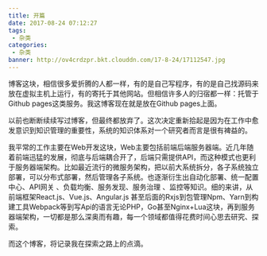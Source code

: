 ```yaml
---
title: 开篇
date: 2017-08-24 07:12:27
tags:
 - 杂类
categories:
 - 杂类 
banner: http://ov4crdzpr.bkt.clouddn.com/17-8-24/17112547.jpg
---
```

 
博客这块，相信很多爱折腾的人都一样，有的是自己写程序，有的是自己找源码来放在虚拟主机上运行，有的寄托于其他网站。但相信许多人的归宿都一样：托管于Github pages这类服务。我这博客现在就是放在Github pages上面。

以前也断断续续写过博客，但最终都放弃了。这次决定重新拾起是因为在工作中愈发意识到知识管理的重要性，系统的知识体系对一个研究者而言是很有裨益的。

我平常的工作主要在Web开发这块，Web主要包括前端后端服务器端。近几年随着前端迅猛的发展，彻底与后端耦合开了，后端只需提供API，而这种模式也更利于服务器端架构。比如最近流行的微服务架构，把以前大系统拆分，各子系统独立部署，可以分布式部署，然后管理各子系统。也逐渐衍生出自动化部署、统一配置中心、API网关 、负载均衡、服务发现、服务治理 、监控等知识。细的来讲，从前端框架React.js、Vue.js、Angular.js 甚至后面的Rxjs到包管理Npm、Yarn到构建工具Webpack等到写Api的语言无论PHP，Go甚至Nginx+Lua这块，再到服务器端架构，一切都是那么深奥而有趣，每一个领域都值得花费时间心思去研究、探索。

而这个博客，将记录我在探索之路上的点滴。
